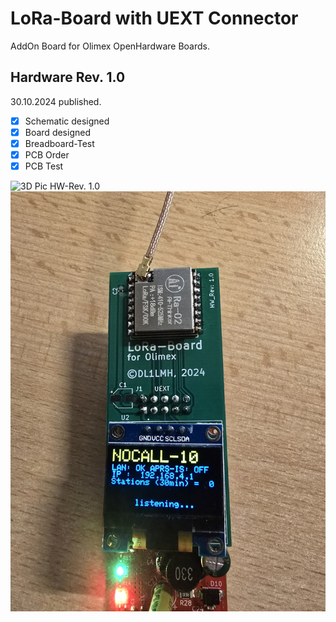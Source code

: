 # LoRa-Board with UEXT Connector

AddOn Board for Olimex OpenHardware Boards. 

## Hardware Rev. 1.0
30.10.2024 published.

 - [X] Schematic designed
 - [X] Board designed
 - [X] Breadboard-Test
 - [X] PCB Order
 - [X] PCB Test

![3D Pic HW-Rev. 1.0](https://github.com/dl1lmh/LoRa-Board-for-Olimex-UEXT/blob/main/HARDWARE/V1.0/3d.jpg?raw=true)
![PCB Pic HW-Rev. 1.0](https://github.com/dl1lmh/LoRa-Board-for-Olimex-UEXT/blob/main/HARDWARE/V1.0/lora_pcb.jpg?raw=true)
